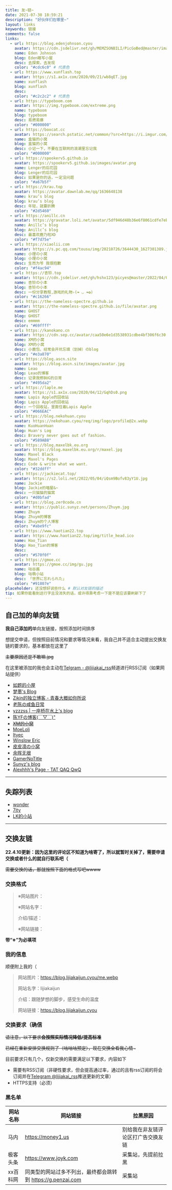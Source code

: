 ```yaml
---
title: 友~链~
date: 2021-07-30 18:59:21
description: "好伙伴们在哪里~"
layout: links
keywords: 链接
comments: false
links:
  - url: https://blog.edenjohnson.cyou
    avatar: https://cdn.jsdelivr.net/gh/MEMZSONBILI/PicGoBed@master/images/20200625174516.jpg
    name: Eden Johnson
    blog: Eden瞎写小屋
    desc: 去探索，去发现
    color: "#cdc6c0" # 代表色
  - url: https://www.xunflash.top
    avatar: https://s1.ax1x.com/2020/09/21/wb8qET.jpg
    name: xunflash
    blog: xunflash
    desc:
    color: "#c2c2c2" # 代表色
  - url: https://typeboom.com
    avatar: https://img.typeboom.com/extreme.png
    name: typeboom
    blog: typeboom
    desc: 易燃易爆
    color: "#000000"
  - url: https://boxcat.cc
    avatar: https://search.pstatic.net/common/?src=https://i.imgur.com/rHcHoC2l.png
    name: 盒猫的小窝
    blog: 盒猫的小窝
    desc: 小记一下，不要在互联网的浪潮里忘记我
    color: "#000000"
  - url: https://spookerv5.github.io
    avatar: https://spookerv5.github.io/images/avatar.png
    name: Lenger的后花园
    blog: Lenger的后花园
    desc: 如果是你的话，一定没问题
    color: "#a67b5f"
  - url: https://krau.top
    avatar: https://avatar.dawnlab.me/qq/1636648138
    name: krau’s blog
    blog: krau’s blog
    desc: 年轻，就要折腾
    color: "#2d5460"
  - url: https://anillc.cn
    avatar: https://gravatar.loli.net/avatar/5df946d48b36e6f8061cdfe7ebcdf75c?s=512
    name: Anillc’s blog
    blog: Anillc’s blog
    desc: 最喜欢鹿乃啦XD
    color: "#f7d75e"
  - url: https://xiaolii.com
    avatar: https://s.pc.qq.com/tousu/img/20210726/3644430_1627301389.jpg
    name: 小理の小窝
    blog: 小理の小窝
    desc: 生而为爷 我很抱歉
    color: "#f4ac94"
  - url: https://杏铃.top
    avatar: https://cdn.jsdelivr.net/gh/hshx123/picyes@master/2022/04/04/croped-image.jpg
    name: 杏铃の小本
    blog: 杏铃の小本
    desc: 一份分享教程,游戏的礼物✧(≖ ◡ ≖✿)
    color: "#c16266"
  - url: https://the-nameless-spectre.github.io
    avatar: https://the-nameless-spectre.github.io/file/avatar.png
    name: GHOST
    blog: GHOST
    desc: emmmm
    color: "#69ffff"
  - url: https://kanokano.cn
    avatar: https://cdn.sep.cc/avatar/caa50e6e1d3538931cdbe4bf306f6c30
    name: XM的小窝
    blog: XM的小窝
    desc: 小鹿包，经常会开坑忘填（划掉）のblog
    color: "#e3a870"
  - url: https://blog.ascn.site
    avatar: https://blog.ascn.site/images/avatar.jpg
    name: Leao
    blog: Leao的博客
    desc: 记录我修BUG的日常
    color: "#495da2"
  - url: https://laple.me
    avatar: https://s1.ax1x.com/2020/04/12/GqhDs0.png
    name: Lapis Apple的回收站
    blog: Lapis Apple的回收站
    desc: 一个回收站，里面住着Lapis Apple
    color: "#066EAC"
  - url: https://blog.nekohuan.cyou
    avatar: https://nekohuan.cyou/req/img/logo/profile@2x.webp
    name: KuoHuanHuan
    blog: Huan's Log
    desc: Bravery never goes out of fashion.
    color: "#589AB8"
  - url: https://blog.maxelbk.eu.org
    avatar: https://blog.maxelbk.eu.org/r/maxel.jpg
    name: Maxel Black
    blog: Maxel's Pages
    desc: Code & write what we want.
    color: "#32ddff"
  - url: https://jackiecat.top/
    avatar: https://s2.loli.net/2022/05/04/iQsm9Bofv83yY1U.jpg
    name: Jackie
    blog: Jackie的喵屋&~
    desc: 一只猫猫的猫窝
    color: "#d0bfad"
  - url: https://blog.zer0code.cn
    avatar: https://public.sunyz.net/persons/Zhuym.jpg
    name: Zhuym
    blog: Zhuym的博客
    desc: Zhuym的个人博客
    color: "#abe9fc"
  - url: https://www.haotian22.top
    avatar: https://www.haotian22.top/img/title_head.ico
    name: Hao_Tian
    blog: Hao_Tian的博客
    desc: 
    color: "#570f0f"
  - url: https://gmoe.cc
    avatar: https://gmoe.cc/img/gu.jpg
    name: 咕谷酱
    blog: 咕萌小站
    desc: 「世界に忘れられた」
    color: "#91807e"
placeholder: 还没想好说些什么 # 默认对友链的描述
tip: 如果你能看到这行字且没消失的话，或许得靠考虑一下是不是应该要刷新下了
---
```


## 自己加的单向友链

**我自己添加的**单向友链接，按照添加时间排序

想提交申请，但按照目前情况和要求等情况来看，我自己并不适合主动提出交换友链的要求的，基本都放在这里了

~~主要原因还是不敢嘛.jpg~~

在这里被添加的我也会主动在[Telgram - @lijiakai_rss](https://t.me/lijiakai_rss)频道进行RSS订阅（如果网站提供）

- [如题的小屋](https://imrt.top)
- [梦墨's Blog](https://blog.dreamo.ink/)
- [Zikin的独立博客 - 青春大概如你所说](https://zikin.org)
- [老陈の咸鱼日常](https://hwyyds.github.io)
- [yzzzss | 一座桥在水上's blog](https://blog.othing.xyz)
- [陈YFの博客(￣▽￣)" ](https://blog.cyfan.top)
- [ ~~XM的小窝~~ ](https://kanokano.cn)
- [MoeLoli](https://moeloli.top)
- [ltyec](https://ltyec.com)
- [Winslow Eric](https://www.winsloweric.cn)
- [皮皮凛の小窝](https://owomoe.net)
- [余晖无垠](https://www.rssins.net)
- [GamerNoTitle](https://bili33.top)
- [Sunyz's blog](https://blog.sunyz.net/)
- [Alexhhh's Page - TAT QAQ QwQ](https://alexhhh.moe/)

---

## 失踪列表

- [wonder](https://www.wonder1999.com)
- [7ity](https://7ity.github.com)
- [LK的小站](http://lkkkk.xyz/)

---

## 交换友链

**22.4.10更新：因为这里的评论区不知道为啥寄了，所以就暂时关掉了，需要申请交换或者什么的就自行联系吧（**

~~需要交换的话，那就按照下面的格式写吧wwww~~

### 交换格式

> ※网站图片：
>
> ※网站名字：
>
>介绍/描述：
>
>※网站链接：

**带“※”为必填项**

### 我的信息

顺便附上我的（

>网站图片：https://blog.lijiakaijun.cyou/me.webp
>
>网站名字：lijiakaijun
>
>介绍：跟随梦想的脚步，感受生命的温度
>
>网站链接：https://blog.lijiakaijun.cyou

### 交换要求（确信

~~请注意，以下要求**会按照实际情况降低/提高标准**~~

~~已经在重新安排交换规则了（咕咕咕预定），现在交换全看我心情~~~

目前要求只有几个，仅新交换的需要满足以下要求，内容如下

- 需要有RSS订阅（非硬性要求，但会提高通过率，通过的且有rss订阅的将会订阅并在[Telegram @lijiakai_rss](https://t.me/lijiakai_rss)推送更新的文章）
- HTTPS支持（必须）

### 黑名单

|网站名称|网站链接|拉黑原因|
|--------|-------|-------|
| 马内 | https://money1.us | 别给我在非友链评论区打广告交换友链 |
| 极客头条 | https://www.joyk.com | 采集站，先提前拉黑 |
| xx百科网 | 同类型的网站过多不列出，最终都会跳转到 https://g.penzai.com | 采集站 |
